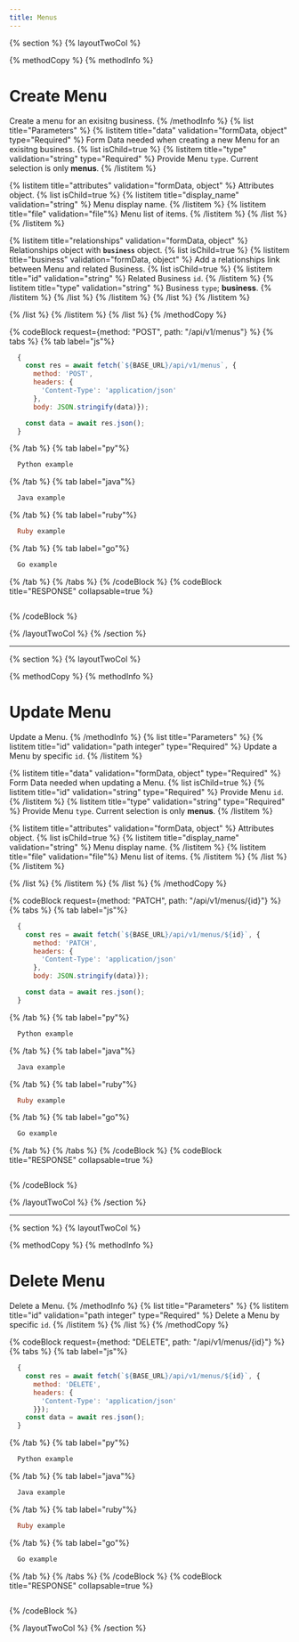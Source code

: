 ```yaml
---
title: Menus
---
```

{% section %}
{% layoutTwoCol %}

{% methodCopy %}
{% methodInfo %}
  # Create Menu
  Create a menu for an exisitng business.
{% /methodInfo %}
{% list title="Parameters" %}
  {% listitem title="data" validation="formData, object" type="Required" %}
  Form Data needed when creating a new Menu for an exisitng business.
  {% list isChild=true %}
  {% listitem title="type" validation="string" type="Required" %}
  Provide Menu `type`. Current selection is only **menus**.
  {% /listitem %}

  {% listitem title="attributes" validation="formData, object" %}
  Attributes object.
  {% list isChild=true %}
  {% listitem title="display_name" validation="string" %}
  Menu display name.
  {% /listitem %}
  {% listitem title="file" validation="file"%}
  Menu list of items.
  {% /listitem %}
  {% /list %}
  {% /listitem %}

  {% listitem title="relationships" validation="formData, object" %}
  Relationships object with **`business`** object.
  {% list isChild=true %}
  {% listitem title="business" validation="formData, object" %}
  Add a relationships link between Menu and related Business.
  {% list isChild=true %}
  {% listitem title="id" validation="string" %}
  Related Business `id`.
  {% /listitem %}
  {% listitem title="type" validation="string" %}
  Business `type`; **business**.
  {% /listitem %}
  {% /list %}
  {% /listitem %}
  {% /list %}
  {% /listitem %}

  {% /list %}
  {% /listitem %}
{% /list %}
{% /methodCopy %}

{% codeBlock request={method: "POST", path: "/api/v1/menus"} %}
{% tabs %}
  {% tab label="js"%}
  ```js
    {
      const res = await fetch(`${BASE_URL}/api/v1/menus`, {
        method: 'POST',
        headers: {
          'Content-Type': 'application/json'
        },
        body: JSON.stringify(data)});

      const data = await res.json();
    }
  ```
  {% /tab %}
  {% tab label="py"%}
  ```py
    Python example
  ```
  {% /tab %}
  {% tab label="java"%}
  ```java
    Java example
  ```
  {% /tab %}
  {% tab label="ruby"%}
  ```ruby
    Ruby example
  ```
  {% /tab %}
  {% tab label="go"%}
  ```go
    Go example
  ```
  {% /tab %}
{% /tabs %}
{% /codeBlock %}
{% codeBlock title="RESPONSE" collapsable=true %}
  ```json
  ```
{% /codeBlock %}

{% /layoutTwoCol %}
{% /section %}

- - -

{% section %}
{% layoutTwoCol %}

{% methodCopy %}
{% methodInfo %}
  # Update Menu
  Update a Menu.
{% /methodInfo %}
{% list title="Parameters" %}
  {% listitem title="id" validation="path integer" type="Required" %}
  Update a Menu by specific `id`.
  {% /listitem %}

  {% listitem title="data" validation="formData, object" type="Required" %}
  Form Data needed when updating a Menu.
  {% list isChild=true %}
  {% listitem title="id" validation="string" type="Required" %}
  Provide Menu `id`.
  {% /listitem %}
  {% listitem title="type" validation="string" type="Required" %}
  Provide Menu `type`. Current selection is only **menus**.
  {% /listitem %}

  {% listitem title="attributes" validation="formData, object" %}
  Attributes object.
  {% list isChild=true %}
  {% listitem title="display_name" validation="string" %}
  Menu display name.
  {% /listitem %}
  {% listitem title="file" validation="file"%}
  Menu list of items.
  {% /listitem %}
  {% /list %}
  {% /listitem %}

  {% /list %}
  {% /listitem %}
{% /list %}
{% /methodCopy %}

{% codeBlock request={method: "PATCH", path: "/api/v1/menus/{id}"} %}
{% tabs %}
  {% tab label="js"%}
  ```js
    {
      const res = await fetch(`${BASE_URL}/api/v1/menus/${id}`, {
        method: 'PATCH',
        headers: {
          'Content-Type': 'application/json'
        },
        body: JSON.stringify(data)});

      const data = await res.json();
    }
  ```
  {% /tab %}
  {% tab label="py"%}
  ```py
    Python example
  ```
  {% /tab %}
  {% tab label="java"%}
  ```java
    Java example
  ```
  {% /tab %}
  {% tab label="ruby"%}
  ```ruby
    Ruby example
  ```
  {% /tab %}
  {% tab label="go"%}
  ```go
    Go example
  ```
  {% /tab %}
{% /tabs %}
{% /codeBlock %}
{% codeBlock title="RESPONSE" collapsable=true %}
  ```json
  ```
{% /codeBlock %}

{% /layoutTwoCol %}
{% /section %}

- - -

{% section %}
{% layoutTwoCol %}

{% methodCopy %}
{% methodInfo %}
  # Delete Menu
  Delete a Menu.
{% /methodInfo %}
{% list title="Parameters" %}
  {% listitem title="id" validation="path integer" type="Required" %}
  Delete a Menu by specific `id`.
  {% /listitem %}
{% /list %}
{% /methodCopy %}

{% codeBlock request={method: "DELETE", path: "/api/v1/menus/{id}"} %}
{% tabs %}
  {% tab label="js"%}
  ```js
    {
      const res = await fetch(`${BASE_URL}/api/v1/menus/${id}`, {
        method: 'DELETE',
        headers: {
          'Content-Type': 'application/json'
        }});
      const data = await res.json();
    }
  ```
  {% /tab %}
  {% tab label="py"%}
  ```py
    Python example
  ```
  {% /tab %}
  {% tab label="java"%}
  ```java
    Java example
  ```
  {% /tab %}
  {% tab label="ruby"%}
  ```ruby
    Ruby example
  ```
  {% /tab %}
  {% tab label="go"%}
  ```go
    Go example
  ```
  {% /tab %}
{% /tabs %}
{% /codeBlock %}
{% codeBlock title="RESPONSE" collapsable=true %}
  ```json
  ```
{% /codeBlock %}

{% /layoutTwoCol %}
{% /section %}
